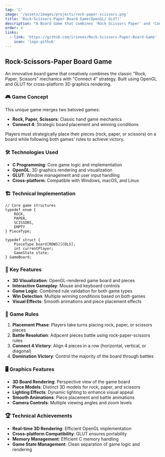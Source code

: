 ```yaml
---
tag: 'C'
image: '/assets/images/projects/rock-paper-scissors.png'
title: 'Rock-Scissors-Paper Board Game(OpenGL/ GLUT)'
description: "A Board Game that combines 'Rock Scissors Paper' and 'Connect 4' game rules"
order: 4
links:
  - link: 'https://github.com/irineos/Rock-Scissors-Paper-Board-Game'
    icon: 'logo-github'
---
```


## Rock-Scissors-Paper Board Game

An innovative board game that creatively combines the classic "Rock, Paper, Scissors" mechanics with "Connect 4" strategy. Built using OpenGL and GLUT for cross-platform 3D graphics rendering.

### 🎮 Game Concept

This unique game merges two beloved games:
- **Rock, Paper, Scissors**: Classic hand game mechanics
- **Connect 4**: Strategic board placement and winning conditions

Players must strategically place their pieces (rock, paper, or scissors) on a board while following both games' rules to achieve victory.

### 🛠️ Technologies Used

- **C Programming**: Core game logic and implementation
- **OpenGL**: 3D graphics rendering and visualization
- **GLUT**: Window management and user input handling
- **Cross-platform**: Compatible with Windows, macOS, and Linux

### 🏗️ Technical Implementation

```
// Core game structures
typedef enum {
    ROCK,
    PAPER,
    SCISSORS,
    EMPTY
} PieceType;

typedef struct {
    PieceType board[ROWS][COLS];
    int currentPlayer;
    GameState state;
} GameBoard;
```

### 🎯 Key Features

- **3D Visualization**: OpenGL-rendered game board and pieces
- **Interactive Gameplay**: Mouse and keyboard controls
- **Game Logic**: Combined rule validation for both game types
- **Win Detection**: Multiple winning conditions based on both games
- **Visual Effects**: Smooth animations and piece placement effects

### 🎲 Game Rules

1. **Placement Phase**: Players take turns placing rock, paper, or scissors pieces
2. **Battle Resolution**: Adjacent pieces battle using rock-paper-scissors rules
3. **Connect 4 Victory**: Align 4 pieces in a row (horizontal, vertical, or diagonal)
4. **Domination Victory**: Control the majority of the board through battles

### 🖥️ Graphics Features

- **3D Board Rendering**: Perspective view of the game board
- **Piece Models**: Distinct 3D models for rock, paper, and scissors
- **Lighting Effects**: Dynamic lighting to enhance visual appeal
- **Smooth Animations**: Piece placement and battle animations
- **Camera Controls**: Multiple viewing angles and zoom levels

### 🏆 Technical Achievements

- **Real-time 3D Rendering**: Efficient OpenGL implementation
- **Cross-platform Compatibility**: GLUT ensures portability
- **Memory Management**: Efficient C memory handling
- **Game State Management**: Clean separation of game logic and rendering
